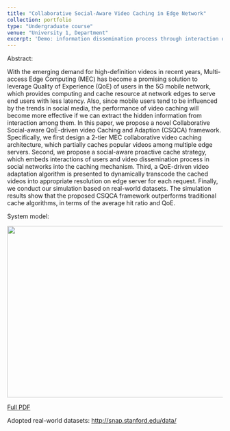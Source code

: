 ```yaml
---
title: "Collaborative Social-Aware Video Caching in Edge Network"
collection: portfolio
type: "Undergraduate course"
venue: "University 1, Department"
excerpt: 'Demo: information dissemination process through interaction on social media in the community. <br/> <img src="http://SendurLanter.github.io/files/dissemination.gif"  width="300" height="225" align=center> <br/> [Click to see details](https://sendurlanter.github.io/portfolio/portfolio-1/) <br/><br/><br/><br/>'
---
```

Abstract:

With the emerging demand for high-definition videos in recent years, Multi-access Edge Computing (MEC) has become a promising solution to leverage Quality of Experience (QoE) of users in the 5G mobile network, which provides computing and cache resource at network edges to serve end users with less latency. Also, since mobile users tend to be influenced by the trends in social media, the performance of video caching will become more effective if we can extract the hidden information from interaction among them. In this paper, we propose a novel Collaborative Social-aware QoE-driven video Caching and Adaption (CSQCA) framework. Specifically, we first design a 2-tier MEC collaborative video caching architecture, which partially caches popular videos among multiple edge servers. Second, we propose a social-aware proactive cache strategy, which embeds interactions of users and video dissemination process in social networks into the caching mechanism. Third, a QoE-driven video adaptation algorithm is presented to dynamically transcode the cached videos into appropriate resolution on edge server for each request. Finally, we conduct our simulation based on real-world datasets. The simulation results show that the proposed CSQCA framework outperforms traditional cache algorithms, in terms of the average hit ratio and QoE.

System model:

<img src="http://SendurLanter.github.io/files/CSQCA.png"  width="600" height="400" align=center>

[Full PDF](http://SendurLanter.github.io/files/CSQCA.pdf)

Adopted real-world datasets: http://snap.stanford.edu/data/